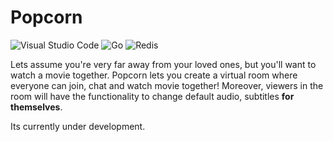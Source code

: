 # Popcorn
![Visual Studio Code](https://img.shields.io/badge/Visual%20Studio%20Code-0078d7.svg?style=for-the-badge&logo=visual-studio-code&logoColor=white)
![Go](https://img.shields.io/badge/go-%2300ADD8.svg?style=for-the-badge&logo=go&logoColor=white)
![Redis](https://img.shields.io/badge/redis-%23DD0031.svg?style=for-the-badge&logo=redis&logoColor=white)

Lets assume you're very far away from your loved ones, but you'll want to watch a movie together. 
Popcorn lets you create a virtual room where everyone can join, chat and watch movie together! 
Moreover, viewers in the room will have the functionality to change default audio, subtitles **for themselves**.

Its currently under development.
